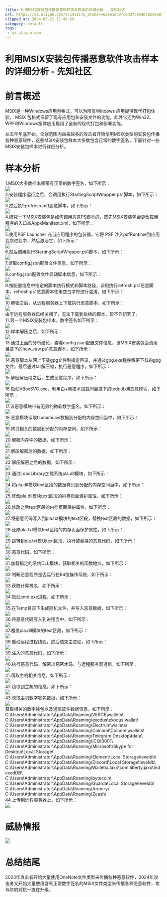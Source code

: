 ```yaml
---
title: 利用MSIX安装包传播恶意软件攻击样本的详细分析 - 先知社区
url: https://xz.aliyun.com/t/14111?u_atoken=63ee1dc8fc9d37c934d392c6e87e0f07&u_asession=01vf4tNhk6Xq9Akf3jqgwVmkfPOvcMTb3PRZGPA9aUMJ1Vc0awvODDHhioL69tSzXmdlmHJsN3PcAI060GRB4YZGyPlBJUEqctiaTooWaXr7I&u_asig=05-anYStJOoCtNf8TiSGILcVkvwymefi5l1FgLSWy8lG9QtKPX8G9ETsgUG0s817yDy33PiK8-aGyEtYnVyGvbo1kQs8EU-dp-HVqeryM-PflRO3yR5AQVbGlZJIXXA6My9Y74MGP_U9lc1VO9j_tpXXTcRmcCaep89X6PuuKof1Jg2QMxYs6lyXb1lFWKql562Sc33qds-H_ngD7qwE5WcA4Re7i-4TJvr8PVS_CjAY1C4_BIebmo_0s1pW4MMpf27jhnfB8XIoA6NQPC3lyayL4ZtntKRp52nOcUh7ucKJ96gx6UxFgdF3ARCQ86jS_u_XR5hatHQVh06VuUZ-D1wA&u_aref=0Hsx7jg4cB%2B%2FM%2Fit6uaLgZqiDJs%3D
clipped_at: 2024-03-21 11:48:59
category: default
tags: 
 - xz.aliyun.com
---
```



# 利用MSIX安装包传播恶意软件攻击样本的详细分析 - 先知社区

# 前言概述

MSIX是一种Windows应用包格式，可以为所有Windows 应用提供现代打包体验， MSIX 包格式保留了现有应用包和安装文件的功能，此外它还为Win32、WPF和Windows窗体应用启用了全新的现代打包和部署功能。

从去年年底开始，全球范围内越来越多的攻击者开始使用MSIX类型的安装包传播各种恶意软件，这些MSIX安装包样本大多数包含正常的数字签名，下面针对一些MSIX安装包样本进行详细分析。

# 样本分析

1.MSIX大多数样本都带有正常的数字签名，如下所示：  
[![](assets/1710992939-766482cf474afc5a8f655b1cf7f1d305.png)](https://xzfile.aliyuncs.com/media/upload/picture/20240315185130-fb45faf0-e2b9-1.png)  
2.安装程序运行之后，会调用执行StartingScriptWrapper.ps1脚本，如下所示：  
[![](assets/1710992939-2764b10b31b319a4d33c8b1835860cf3.png)](https://xzfile.aliyuncs.com/media/upload/picture/20240315185146-04a13132-e2ba-1.png)  
3.然后执行refresh.ps1恶意脚本，如下所示：  
[![](assets/1710992939-f4d85de0104e7983fdcdf2c51b68f2e5.png)](https://xzfile.aliyuncs.com/media/upload/picture/20240315185159-0c6b94ac-e2ba-1.png)  
4.研究一下MSIX安装包是如何调用恶意PS脚本的，首先MSIX安装包会更改应用程序的入口点AppxManifest.xml，如下所示：  
[![](assets/1710992939-893cd52af4d3605b0179b7ccf10ac83f.png)](https://xzfile.aliyuncs.com/media/upload/picture/20240315185217-16e341be-e2ba-1.png)  
5.使用PSF Launcher 充当应用程序的包装器，它将 PSF 注入psfRuntime到应用程序进程中，然后激活它，如下所示：  
[![](assets/1710992939-3510aee650f6b1a82f46ec2bffe67f3a.png)](https://xzfile.aliyuncs.com/media/upload/picture/20240315185247-28f54050-e2ba-1.png)  
6.然后调用执行StartingScriptWrapper.ps1脚本，如下所示：  
[![](assets/1710992939-3546a98367ff5735088e17b8c09d33f3.png)](https://xzfile.aliyuncs.com/media/upload/picture/20240315185301-3158d5b8-e2ba-1.png)  
7.读取config.json配置文件信息，如下所示：  
[![](assets/1710992939-98e54a646f9e74076b9dba2c852da141.png)](https://xzfile.aliyuncs.com/media/upload/picture/20240315185317-3b143c5a-e2ba-1.png)  
8.config.json配置文件启动脚本信息，如下所示：  
[![](assets/1710992939-4026f31b6ca0034af81becb190ab72e8.png)](https://xzfile.aliyuncs.com/media/upload/picture/20240315185346-4c6d967c-e2ba-1.png)  
9.按配置信息中指定的脚本执行模式和脚本路径，调用执行refresh.ps1恶意脚本，refresh.ps1恶意脚本使用空白字符进行混淆，如下所示：  
[![](assets/1710992939-d68d8222c1cd25bf052d2d6b7acf4793.png)](https://xzfile.aliyuncs.com/media/upload/picture/20240315185400-546cf5f2-e2ba-1.png)  
10.解密之后，从远程服务器上下载执行恶意脚本，如下所示：  
[![](assets/1710992939-938e555ac8053bba09e2c6e54af15516.png)](https://xzfile.aliyuncs.com/media/upload/picture/20240315185414-5d1a3462-e2ba-1.png)  
由于远程服务器已经关闭了，无法下载到后续的脚本，暂不作研究了。  
11.另一个MSIX安装包样本，数字签名如下所示：  
[![](assets/1710992939-43a42d6249a5f30d9bb14a003f6dfeac.png)](https://xzfile.aliyuncs.com/media/upload/picture/20240315185435-69202e24-e2ba-1.png)  
12.样本解压之后，如下所示：  
[![](assets/1710992939-758488c6ba3bcc02308f979072809399.png)](https://xzfile.aliyuncs.com/media/upload/picture/20240315185452-73bca5b0-e2ba-1.png)  
13.通过上面的分析结论，查看config.json配置文件信息，该MSIX安装包会调用目录下的new\_raw.ps1恶意脚本，如下所示：  
[![](assets/1710992939-f07856b7bfa3e8a4219e4b2326e35f56.png)](https://xzfile.aliyuncs.com/media/upload/picture/20240315185510-7e314636-e2ba-1.png)  
14.恶意脚本从网上下载gpg文件到指定目录，并通过gpg.exe程序解密下载的gpg文件，最后通过tar解压缩，执行恶意程序，如下所示：  
[![](assets/1710992939-1ebaf3a24613d1f6c5e48cf222b6efa8.png)](https://xzfile.aliyuncs.com/media/upload/picture/20240315185527-883d7712-e2ba-1.png)  
15.解密解压缩之后，生成恶意程序，如下所示：  
[![](assets/1710992939-761fbe212f8ce314b764fc454c1054a3.png)](https://xzfile.aliyuncs.com/media/upload/picture/20240315185541-90bf2fca-e2ba-1.png)  
16.启动VBoxSVC.exe，利用白+黑技术加载同目录下的tedutil.dll恶意模块，如下所示：  
[![](assets/1710992939-4699530c2dd7d45c79e1011b93b78f74.png)](https://xzfile.aliyuncs.com/media/upload/picture/20240315185557-9a7eeabe-e2ba-1.png)  
17.该恶意模块带有无效的微软数字签名，如下所示：  
[![](assets/1710992939-cf4e212dae5d360fe63b9179434de28b.png)](https://xzfile.aliyuncs.com/media/upload/picture/20240315185612-a351588e-e2ba-1.png)  
18.恶意模块读取tsunami.avi数据到分配的内存空间当中，如下所示：  
[![](assets/1710992939-84ebf3814d1c09f1eab2045429489427.png)](https://xzfile.aliyuncs.com/media/upload/picture/20240315185628-acc053ac-e2ba-1.png)  
19.拷贝相关的数据到分配的内存空间，如下所示：  
[![](assets/1710992939-3d848d223428e2d0798e48d3961e780b.png)](https://xzfile.aliyuncs.com/media/upload/picture/20240315185642-b541ad82-e2ba-1.png)  
20.解密内存中的数据，如下所示：  
[![](assets/1710992939-cd5bc578705c6bfefdce5fad5ac6eb5a.png)](https://xzfile.aliyuncs.com/media/upload/picture/20240315185657-be1db2a2-e2ba-1.png)  
21.解压解密后的数据，如下所示：  
[![](assets/1710992939-4662b71e52f483ba509ae79b86ac8ead.png)](https://xzfile.aliyuncs.com/media/upload/picture/20240315185710-c5d69266-e2ba-1.png)  
22.解压解密之后的数据，如下所示：  
[![](assets/1710992939-3ded45a2d333f9b29301ca22925fa195.png)](https://xzfile.aliyuncs.com/media/upload/picture/20240315185726-cf61eea2-e2ba-1.png)  
23.通过LoadLibrary加载系统pla.dll模块，如下所示：  
[![](assets/1710992939-c12c3726df5a7ce354623ad75f092250.png)](https://xzfile.aliyuncs.com/media/upload/picture/20240315185740-d75c7e7e-e2ba-1.png)  
24.将pla.dll模块text区段的数据拷贝到分配的内存空间当中，如下所示：  
[![](assets/1710992939-30f8e3d85d2a570b6acb6cccde3b311d.png)](https://xzfile.aliyuncs.com/media/upload/picture/20240315185754-e04ab7d0-e2ba-1.png)  
25.修改pla.dll模块text区段的内存页面保护属性，如下所示：  
[![](assets/1710992939-9463c9fab796137ed6a1c7de0b5fd27b.png)](https://xzfile.aliyuncs.com/media/upload/picture/20240315185826-f353d33e-e2ba-1.png)  
26.修改之后text区段的内存页面保护属性，如下所示：  
[![](assets/1710992939-30be2f92298b975f1b2b1e91db011c47.png)](https://xzfile.aliyuncs.com/media/upload/picture/20240315185840-fb3a75bc-e2ba-1.png)  
27.将恶意代码写入到pla.txt模块的text区段，替换text区段的数据，如下所示：  
[![](assets/1710992939-7391b369fec99f3d7626cb7fd75c9041.png)](https://xzfile.aliyuncs.com/media/upload/picture/20240315185854-03859404-e2bb-1.png)  
28.还原pla.txt模块text区段的内存页面保护属性，如下所示：  
[![](assets/1710992939-838f10f3285c138e111b6bcb1f0896e3.png)](https://xzfile.aliyuncs.com/media/upload/picture/20240315185910-0d82ebbe-e2bb-1.png)  
29.跳转到pla.txt模块text区段，执行被替换的恶意代码，如下所示：  
[![](assets/1710992939-1f3aeec124a18557e245236de5b0da12.png)](https://xzfile.aliyuncs.com/media/upload/picture/20240315185926-168fdffa-e2bb-1.png)  
30.恶意代码，如下所示：  
[![](assets/1710992939-afb7bcd25bf040b608c2471138957fc7.png)](https://xzfile.aliyuncs.com/media/upload/picture/20240315185940-1f1f4598-e2bb-1.png)  
31.加载指定的系统DLL模块，获取相关的函数地址，如下所示：  
[![](assets/1710992939-d9558b410acae0149dfaa44f5a796879.png)](https://xzfile.aliyuncs.com/media/upload/picture/20240315185955-27db1c7a-e2bb-1.png)  
32.判断恶意程序是否运行在64位操作系统，如下所示：  
[![](assets/1710992939-feeed3057c6e81f8fbdf0ee7ed9120c7.png)](https://xzfile.aliyuncs.com/media/upload/picture/20240315190009-30619a90-e2bb-1.png)  
33.获取计算机名，如下所示：  
[![](assets/1710992939-c20f63359619bd567a11fdaf24242d09.png)](https://xzfile.aliyuncs.com/media/upload/picture/20240315190025-3a3209ec-e2bb-1.png)  
34.启动cmd.exe进程，如下所示：  
[![](assets/1710992939-7343b87f5c08cf2917690d0538a418d1.png)](https://xzfile.aliyuncs.com/media/upload/picture/20240315190041-43919e80-e2bb-1.png)  
35.在Temp目录下生成随机文件，并写入恶意数据，如下所示：  
[![](assets/1710992939-baceb5448245e148376ed3e5fc5d9724.png)](https://xzfile.aliyuncs.com/media/upload/picture/20240315190055-4c0582fc-e2bb-1.png)  
36.将恶意代码写入到进程当中，如下所示：  
[![](assets/1710992939-fbc639182de1c2e6240cb5587a11f730.png)](https://xzfile.aliyuncs.com/media/upload/picture/20240315190109-547ba592-e2bb-1.png)  
37.覆盖pla.dll模块的text区段，如下所示：  
[![](assets/1710992939-b2ede783614c5b3febf57ca80ca95353.png)](https://xzfile.aliyuncs.com/media/upload/picture/20240315190126-5e3c3858-e2bb-1.png)  
38.启动远程进程线程，然后结束主进程，如下所示：  
[![](assets/1710992939-121673a572ba18344141cd232991e4b4.png)](https://xzfile.aliyuncs.com/media/upload/picture/20240315190143-6888b3b8-e2bb-1.png)  
39.注入的恶意代码，如下所示：  
[![](assets/1710992939-d6be5056f5ae1a033d9ff8845167b565.png)](https://xzfile.aliyuncs.com/media/upload/picture/20240315191317-065fbc5c-e2bd-1.png)  
40.执行恶意代码，解密出窃密木马，与远程服务器通信，如下所示：  
[![](assets/1710992939-d96f8bd44b388cc2c6142613afd4507f.png)](https://xzfile.aliyuncs.com/media/upload/picture/20240315191333-0ffb4786-e2bd-1.png)  
41.窃取主机相关信息，如下所示：  
[![](assets/1710992939-38d1dd27620e54863322b66a73417c87.png)](https://xzfile.aliyuncs.com/media/upload/picture/20240315191352-1ad1637a-e2bd-1.png)  
42.窃取到主机的信息，如下所示：  
[![](assets/1710992939-d73d73761432f899c8bc09c995429d20.png)](https://xzfile.aliyuncs.com/media/upload/picture/20240315191408-24599caa-e2bd-1.png)  
43.获取主机数字钱包数据，如下所示：  
[![](assets/1710992939-9d406db781a9289bc4474ea8e3a48c8b.png)](https://xzfile.aliyuncs.com/media/upload/picture/20240315191430-3175c2d8-e2bd-1.png)  
获取相关的数字钱包以及通信软件数据信息，如下所示：  
C:\\Users\\Administrator\\AppData\\Roaming\\VERGE\\wallets\\  
C:\\Users\\Administrator\\AppData\\Roaming\\exodus\\exodus.wallet\\  
C:\\Users\\Administrator\\AppData\\Roaming\\Electrum\\wallets\\  
C:\\Users\\Administrator\\AppData\\Roaming\\Coinomi\\Coinomi\\wallets\\  
C:\\Users\\Administrator\\AppData\\Roaming\\Telegram Desktop\\tdata\\  
C:\\Users\\Administrator\\AppData\\Roaming\\ICQ\\0001\\  
C:\\Users\\Administrator\\AppData\\Roaming\\Microsoft\\Skype for Desktop\\Local Storage\\  
C:\\Users\\Administrator\\AppData\\Roaming\\Element\\Local Storage\\leveldb\\  
C:\\Users\\Administrator\\AppData\\Roaming\\Discord\\Local Storage\\leveldb\\  
C:\\Users\\Administrator\\AppData\\Roaming\\Wallets\\Jaxx\\com.liberty.jaxx\\IndexedDB\\  
C:\\Users\\Administrator\\AppData\\Roaming\\bytecoin\\  
C:\\Users\\Administrator\\AppData\\Roaming\\Guarda\\Local Storage\\leveldb\\  
C:\\Users\\Administrator\\AppData\\Roaming\\Armory\\  
C:\\Users\\Administrator\\AppData\\Roaming\\Zcash\\  
44.上传到远程服务器上，如下所示：  
[![](assets/1710992939-d6ff204f12f6a84ebcc46e258afbe023.png)](https://xzfile.aliyuncs.com/media/upload/picture/20240315191454-3fd13326-e2bd-1.png)

# 威胁情报

[![](assets/1710992939-56ae85e394cd7e92f7e755c6b162cd9f.png)](https://xzfile.aliyuncs.com/media/upload/picture/20240315191515-4cc199fe-e2bd-1.png)

# 总结结尾

2023年攻击者开始大量使用OneNote文件类型来传播各种恶意软件，2024年攻击者又开始大量使用含有正常数字签名的MSIX文件类型来传播各种恶意软件，攻与防的对抗一直在升级。
